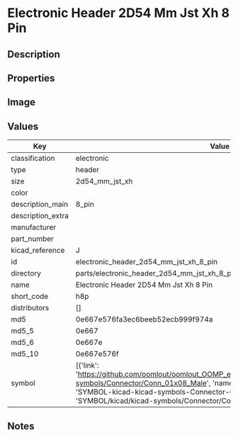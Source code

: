 # Electronic Header 2D54 Mm Jst Xh 8 Pin

## Description

## Properties


## Image


## Values

| Key | Value |
| --- | --- |
| classification | electronic |
| type | header |
| size | 2d54_mm_jst_xh |
| color |  |
| description_main | 8_pin |
| description_extra |  |
| manufacturer |  |
| part_number |  |
| kicad_reference | J |
| id | electronic_header_2d54_mm_jst_xh_8_pin |
| directory | parts/electronic_header_2d54_mm_jst_xh_8_pin |
| name | Electronic Header 2D54 Mm Jst Xh 8 Pin |
| short_code | h8p |
| distributors | [] |
| md5 | 0e667e576fa3ec6beeb52ecb999f974a |
| md5_5 | 0e667 |
| md5_6 | 0e667e |
| md5_10 | 0e667e576f |
| symbol | [{'link': 'https://github.com/oomlout/oomlout_OOMP_eda_V2/tree/main/SYMBOL/kicad/kicad-symbols/Connector/Conn_01x08_Male', 'name': 'Connector : Conn_01x08_Male', 'id': 'SYMBOL-kicad-kicad-symbols-Connector-Conn_01x08_Male', 'directory': 'SYMBOL/kicad/kicad-symbols/Connector/Conn_01x08_Male/'}] |

## Notes

